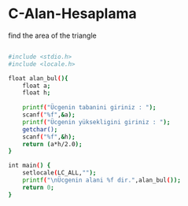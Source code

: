 # C-Alan-Hesaplama
find the area of the triangle

```sh

#include <stdio.h>
#include <locale.h>

float alan_bul(){
	float a;
	float h;
	
	printf("Ücgenin tabanini giriniz : ");
	scanf("%f",&a);
	printf("Ücgenin yüksekligini giriniz : ");
	getchar();
	scanf("%f",&h);
	return (a*h/2.0);
}

int main() {
	setlocale(LC_ALL,"");
	printf("\nÜcgenin alani %f dir.",alan_bul());
	return 0;
}


```
